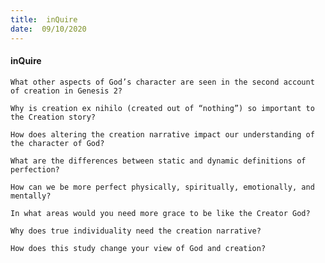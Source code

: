 ```yaml
---
title:  inQuire
date:  09/10/2020
---
```


#### inQuire

`What other aspects of God’s character are seen in the second account of creation in Genesis 2?`

`Why is creation ex nihilo (created out of “nothing”) so important to the Creation story?`

`How does altering the creation narrative impact our understanding of the character of God?`

`What are the differences between static and dynamic definitions of perfection?`

`How can we be more perfect physically, spiritually, emotionally, and mentally?`

`In what areas would you need more grace to be like the Creator God?`

`Why does true individuality need the creation narrative?`

`How does this study change your view of God and creation?`